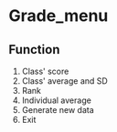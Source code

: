 # Grade_menu
## Function
1. Class' score
2. Class' average and SD
3. Rank
4. Individual average
5. Generate new data
6. Exit